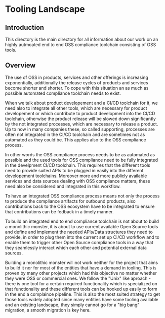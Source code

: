 # Tooling Landscape
## Introduction
This directory is the main directory for all information about our work on an highly autmoated end to end OSS compliance toolchain consisting of OSS tools.  
## Overview
The use of OSS in products, services and other offerings is increasing exponentially, additionally the release cycles of products and services become shorter and shorter. To cope with this situation an as much as possible automated compliance toolchain needs to exist.

When we talk about product developement and a CI/CD toolchain for it, we need also to integrate all other tools, which are necessary for product developement or which contribute to product development into the CI/CD toolchain, otherwise the product release will be slowed down significantly by the not integrated processes, which are necessary to release a product. Up to now in many companies these, so called supporting, processes are often not integrated in the CI/CD toolchain and are sometimes not as automated as they could be. This applies also to the OSS compliance process.

In other words the OSS compliance process needs to be as automated as possible and the used tools for OSS compliance need to be fully integrated in the develpment CI/CD toolchain. This requires that the different tools need to provide suited APIs to be plugged in easily into the different developement toolchains. Moreover more and more publicly available services and data sources dealing with OSS compliance matters, these need also be considered and integrated in this workflow.

To have an integrated OSS compliance process means not only the process to produce the compliance  artifacts for outbound products, also contributions back to the OSS ecosystem have to be integrated to ensure that contributions can be fedback in a timely manner.

To build an integrated end to end compliance toolchain is not about to build a monolithic monster, it is about to use current available Open Source tools and define and implement the needed APIs/Data structures they need to provide, in order to plug them into the current set up CI/CD workflow and to enable them to trigger other Open Source compliance tools in a way that they seamlessly interact which each other and potential external data sources.

Building a monolithic monster will not work neither for the project that aims to build it nor for most of the entities that have a demand in tooling. This is proven by many other projects which had this objective no matter whether they were OSS or commercial ones. We follow the "Unix" like aproach - there is one tool for a certain required functionality which is specialized on that functionality and these different tools can be hooked up easily to form in the end a complaince pipeline. This is also the most suited strategy to get those tools widely adopted since many entities have some tooling available and an existing landscape, they simply cannot go for a "big bang" migration, a smooth migration is key here.

 
